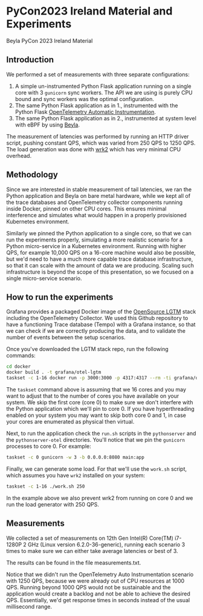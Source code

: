 # PyCon2023 Ireland Material and Experiments
Beyla PyCon 2023 Ireland Material

## Introduction

We performed a set of measurements with three separate configurations:

1. A simple un-instrumented Python Flask application running on a single core
   with 3 `gunicorn` sync workers. The API we are using is purely CPU bound and
   sync workers was the optimal configuration.
2. The same Python Flask application as in 1., instrumented with the Python Flask
   [OpenTelemetry Automatic Instrumentation](https://opentelemetry.io/docs/instrumentation/python/automatic/).
3. The same Python Flask application as in 2., instrumented at system level with eBPF
   by using [Beyla](https://github.com/grafana/beyla).

The measurement of latencies was performed by running an HTTP driver script, pushing
constant QPS, which was varied from 250 QPS to 1250 QPS. The load generation was done
with [wrk2](https://github.com/giltene/wrk2) which has very minimal CPU overhead. 

## Methodology

Since we are interested in stable measurement of tail latencies, we ran the Python application
and Beyla on bare metal hardware, while we kept all of the trace databases and OpenTelemetry 
collector components running inside Docker, pinned on other CPU cores. This ensures minimal
interference and simulates what would happen in a properly provisioned Kubernetes environment.

Similarly we pinned the Python application to a single core, so that we can run the experiments
properly, simulating a more realistic scenario for a Python micro-service in a Kubernetes
environment. Running with higher QPS, for example 10,000 QPS on a 16-core machine would also be
possible, but we'd need to have a much more capable trace database infrastructure, so that it can
scale with the amount of data we are producing. Scaling such infrastructure is beyond the scope
of this presentation, so we focused on a single micro-service scenario.

## How to run the experiments

Grafana provides a packaged Docker image of the [OpenSource LGTM](https://github.com/grafana/docker-otel-lgtm) 
stack including the OpenTelemetry Collector. We used this Github repository to have a functioning 
Trace database (Tempo) with a Grafana instance, so that we can check if we are correctly producing the data, 
and to validate the number of events between the setup scenarios.

Once you've downloaded the LGTM stack repo, run the following commands:

```sh
cd docker
docker build . -t grafana/otel-lgtm
taskset -c 1-16 docker run -p 3000:3000 -p 4317:4317 --rm -ti grafana/otel-lgtm
```

The `taskset` command above is assuming that we 16 cores and you may want to adjust that to the number of 
cores you have available on your system. We skip the first core (core 0) to make sure we don't interfere
with the Python application which we'll pin to core 0. If you have hyperthreading enabled on your system
you may want to skip both core 0 and 1, in case your cores are enumerated as physical then virtual.

Next, to run the application check the `run.sh` scripts in the `pythonserver` and the `pythonserver-otel`
directories. You'll notice that we pin the `gunicorn` processes to core 0. For example:

```sh
taskset -c 0 gunicorn -w 3 -b 0.0.0.0:8080 main:app
```

Finally, we can generate some load. For that we'll use the `work.sh` script, which assumes you have `wrk2`
installed on your system:

```sh
taskset -c 1-16 ./work.sh 250
```

In the example above we also prevent wrk2 from running on core 0 and we run the load generator with
250 QPS.

## Measurements

We collected a set of measurements on 12th Gen Intel(R) Core(TM) i7-1280P 2 GHz (Linux version 6.2.0-36-generic),
running each scenario 3 times to make sure we can either take average latencies or best of 3.

The results can be found in the file measurements.txt.

Notice that we didn't run the OpenTelemetry Auto Instrumentation scenario with 1250 QPS, because we were
already out of CPU resources at 1000 QPS. Running beyond 1000 QPS would not be sustainable and the application
would create a backlog and not be able to achieve the desired QPS. Essentially, we'd get response times
in seconds instead of the usual millisecond range.